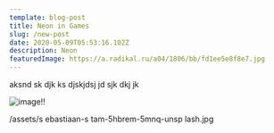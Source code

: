 ```yaml
---
template: blog-post
title: Neon in Games
slug: /new-post
date: 2020-05-09T05:53:16.102Z
description: Neon
featuredImage: https://a.radikal.ru/a04/1806/bb/fd1ee5e8f8e7.jpg
---
```

aksnd sk djk ks djskjdsj jd sjk dkj jk





![image!!](https://a.radikal.ru/a04/1806/bb/fd1ee5e8f8e7.jpg "Image titlre!")





/assets/s ebastiaan-s tam-5hbrem-5mnq-unsp lash.jpg
